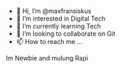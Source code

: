 - 👋 Hi, I’m @maxfransiskus
- 👀 I’m interested in Digital Tech
- 🌱 I’m currently learning Tech
- 💞️ I’m looking to collaborate on Git
- 📫 How to reach me ...

<!---
maxfransiskus/maxfransiskus is a ✨ special ✨ repository because its `README.md` (this file) appears on your GitHub profile.
You can click the Preview link to take a look at your changes.
--->

Im Newbie and mulung Rapi

